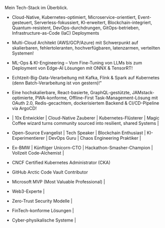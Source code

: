 Mein Tech-Stack im Überblick.

- Cloud-Native, Kubernetes-optimiert, Microservice-orientiert, Event-gesteuert, Serverless-fokussiert, KI-erweitert, Blockchain-integriert, Quantum-resistent, DevOps-durchdrungen, GitOps-betrieben, Infrastructure-as-Code (IaC) Deployments
- Multi-Cloud Architekt (AWS/GCP/Azure) mit Schwerpunkt auf skalierbaren, fehlertoleranten, hochverfügbaren, latenzarmen, verteilten Systemen!
- ML-Ops & KI-Engineering – Vom Fine-Tuning von LLMs bis zum Deployment von Edge-AI Lösungen mit ONNX & TensorRT!
- Echtzeit-Big-Data-Verarbeitung mit Kafka, Flink & Spark auf Kubernetes (denn Batch-Verarbeitung ist von gestern)!"

- Eine hochskalierbare, React-basierte, GraphQL-gestützte, JAMstack-optimierte, PWA-konforme, Offline-First Task-Management-Lösung mit OAuth 2.0, Redis-gecachtem, dockerisiertem Backend & CI/CD-Pipeline via ArgoCD!

- | 10x Entwickler | Cloud-Native Zauberer | Kubernetes-Flüsterer | Magic Coffee wizard turns community sourced into resilient, shared Systems |
- Open-Source Evangelist | Tech Speaker | Blockchain Enthusiast | KI-Experimentierer | DevOps Guru | Chaos Engineering Praktiker |
- Ex-BMW | Künftiger Unicorn-CTO |  Hackathon-Smasher-Champion | Vollzeit Code-Alchemist |


- CNCF Certified Kubernetes Administrator (CKA)
- GitHub Arctic Code Vault Contributor
- Microsoft MVP (Most Valuable Professional) |
- Web3-Experte |
- Zero-Trust Security Modelle |
- FinTech-konforme Lösungen |
- Cyber-physikalische Systeme |

  
